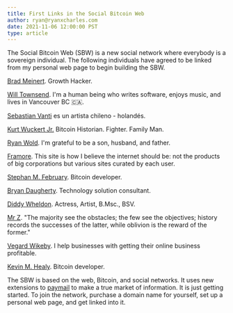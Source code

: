 ```yaml
---
title: First Links in the Social Bitcoin Web
author: ryan@ryanxcharles.com
date: 2021-11-06 12:00:00 PST
type: article
---
```

      
The Social Bitcoin Web (SBW) is a new social network where everybody is a sovereign individual. The following individuals have agreed to be linked from my personal web page to begin building the SBW.

[Brad Meinert](https://bigbadbrad.com). Growth Hacker.

[Will Townsend](https://will.townsend.io). I'm a human being who writes software, enjoys music, and lives in Vancouver BC 🇨🇦.

[Sebastian Vanti](https://sebastianvanti.com) es un artista chileno - holandés.

[Kurt Wuckert Jr.](https://kurtwuckertjr.com) Bitcoin Historian. Fighter. Family Man.

[Ryan Wold](https://www.ryanwold.net). I'm grateful to be a son, husband, and father.

[Framore](http://framore.net). This site is how I believe the internet should be: not the products of big corporations but various sites curated by each user.

[Stephan M. February](https://february.sg). Bitcoin developer.

[Bryan Daugherty](https://bryandaugherty.net). Technology solution consultant.

[Diddy Wheldon](https://www.diddywheldon.co.uk). Actress, Artist, B.Msc., BSV.

[Mr Z](https://mrz1818.com). "The majority see the obstacles; the few see the objectives; history records the successes of the latter, while oblivion is the reward of the former."

[Vegard Wikeby](https://vegardwikeby.com). I help businesses with getting their online business profitable.

[Kevin M. Healy](https://kevinmhealy.com). Bitcoin developer.

The SBW is based on the web, Bitcoin, and social networks. It uses new extensions to [paymail](https://www.bsvalias.org) to make a true market of information. It is just getting started. To join the network, purchase a domain name for yourself, set up a personal web page, and get linked into it.